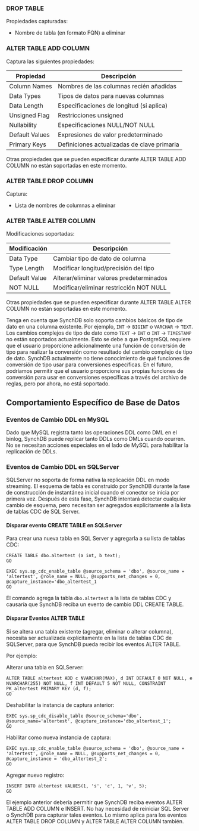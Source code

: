 ### DROP TABLE
Propiedades capturadas:
- Nombre de tabla (en formato FQN) a eliminar

### ALTER TABLE ADD COLUMN
Captura las siguientes propiedades:

| Propiedad | Descripción |
|----------|-------------|
| Column Names | Nombres de las columnas recién añadidas |
| Data Types | Tipos de datos para nuevas columnas |
| Data Length | Especificaciones de longitud (si aplica) |
| Unsigned Flag | Restricciones unsigned |
| Nullability | Especificaciones NULL/NOT NULL |
| Default Values | Expresiones de valor predeterminado |
| Primary Keys | Definiciones actualizadas de clave primaria |

Otras propiedades que se pueden especificar durante ALTER TABLE ADD COLUMN no están soportadas en este momento.

### ALTER TABLE DROP COLUMN
Captura:
- Lista de nombres de columnas a eliminar

### ALTER TABLE ALTER COLUMN
Modificaciones soportadas:

| Modificación | Descripción |
|--------------|-------------|
| Data Type | Cambiar tipo de dato de columna |
| Type Length | Modificar longitud/precisión del tipo |
| Default Value | Alterar/eliminar valores predeterminados |
| NOT NULL | Modificar/eliminar restricción NOT NULL |

Otras propiedades que se pueden especificar durante ALTER TABLE ALTER COLUMN no están soportadas en este momento.

Tenga en cuenta que SynchDB solo soporta cambios básicos de tipo de dato en una columna existente. Por ejemplo, `INT` → `BIGINT` o `VARCHAR` → `TEXT`. Los cambios complejos de tipo de dato como `TEXT` → `INT` o `INT` → `TIMESTAMP` no están soportados actualmente. Esto se debe a que PostgreSQL requiere que el usuario proporcione adicionalmente una función de conversión de tipo para realizar la conversión como resultado del cambio complejo de tipo de dato. SynchDB actualmente no tiene conocimiento de qué funciones de conversión de tipo usar para conversiones específicas. En el futuro, podríamos permitir que el usuario proporcione sus propias funciones de conversión para usar en conversiones específicas a través del archivo de reglas, pero por ahora, no está soportado.

## Comportamiento Específico de Base de Datos
### Eventos de Cambio DDL en MySQL
Dado que MySQL registra tanto las operaciones DDL como DML en el binlog, SynchDB puede replicar tanto DDLs como DMLs cuando ocurren. No se necesitan acciones especiales en el lado de MySQL para habilitar la replicación de DDLs.

### Eventos de Cambio DDL en SQLServer 
SQLServer no soporta de forma nativa la replicación DDL en modo streaming. El esquema de tabla es construido por SynchDB durante la fase de construcción de instantánea inicial cuando el conector se inicia por primera vez. Después de esta fase, SynchDB intentará detectar cualquier cambio de esquema, pero necesitan ser agregados explícitamente a la lista de tablas CDC de SQL Server.

#### Disparar evento CREATE TABLE en SQLServer
Para crear una nueva tabla en SQL Server y agregarla a su lista de tablas CDC:
```
CREATE TABLE dbo.altertest (a int, b text);
GO

EXEC sys.sp_cdc_enable_table @source_schema = 'dbo', @source_name = 'altertest', @role_name = NULL, @supports_net_changes = 0, @capture_instance='dbo_altertest_1
GO
```

El comando agrega la tabla `dbo.altertest` a la lista de tablas CDC y causaría que SynchDB reciba un evento de cambio DDL CREATE TABLE.

#### Disparar Eventos ALTER TABLE
Si se altera una tabla existente (agregar, eliminar o alterar columna), necesita ser actualizada explícitamente en la lista de tablas CDC de SQLServer, para que SynchDB pueda recibir los eventos ALTER TABLE.

Por ejemplo:

Alterar una tabla en SQLServer:
```
ALTER TABLE altertest ADD c NVARCHAR(MAX), d INT DEFAULT 0 NOT NULL, e NVARCHAR(255) NOT NULL, f INT DEFAULT 5 NOT NULL, CONSTRAINT PK_altertest PRIMARY KEY (d, f);
GO
```

Deshabilitar la instancia de captura anterior:
```
EXEC sys.sp_cdc_disable_table @source_schema='dbo', @source_name='altertest', @capture_instance='dbo_altertest_1';
GO
```

Habilitar como nueva instancia de captura:
```
EXEC sys.sp_cdc_enable_table @source_schema = 'dbo', @source_name = 'altertest', @role_name = NULL, @supports_net_changes = 0, @capture_instance = 'dbo_altertest_2';
GO
```

Agregar nuevo registro:
```
INSERT INTO altertest VALUES(1, 's', 'c', 1, 'v', 5);
GO
```

El ejemplo anterior debería permitir que SynchDB reciba eventos ALTER TABLE ADD COLUMN e INSERT. No hay necesidad de reiniciar SQL Server o SynchDB para capturar tales eventos. Lo mismo aplica para los eventos ALTER TABLE DROP COLUMN y ALTER TABLE ALTER COLUMN también.